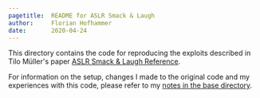 ```yaml
---
pagetitle:  README for ASLR Smack & Laugh
author:     Florian Hofhammer
date:       2020-04-24
---
```


This directory contains the code for reproducing the exploits described in Tilo Müller's paper [ASLR Smack & Laugh Reference](https://api.semanticscholar.org/CorpusID:16401261).

For information on the setup, changes I made to the original code and my experiences with this code, please refer to my [notes in the base directory](../NOTES.html).
